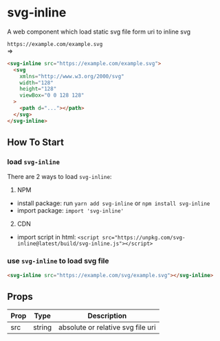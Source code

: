 # svg-inline

A web component which load static svg file form uri to inline svg

`https://example.com/example.svg`  
=>

```html
<svg-inline src="https://example.com/example.svg">
  <svg
    xmlns="http://www.w3.org/2000/svg"
    width="128"
    height="128"
    viewBox="0 0 128 128"
  >
    <path d="..."></path>
  </svg>
</svg-inline>
```

## How To Start

### load `svg-inline`

There are 2 ways to load `svg-inline`:

1. NPM

- install package: run `yarn add svg-inline` or `npm install svg-inline`
- import package: `import 'svg-inline'`

2. CDN

- import script in html: `<script src="https://unpkg.com/svg-inline@latest/build/svg-inline.js"></script>`

### use `svg-inline` to load svg file

```html
<svg-inline src="https://example.com/svg/example.svg"></svg-inline>
```

## Props

| Prop | Type   | Description                       |
| ---- | ------ | --------------------------------- |
| src  | string | absolute or relative svg file uri |
